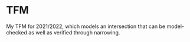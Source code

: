 # TFM

My TFM for 2021/2022, which models an intersection that can be model-checked as well as verified through narrowing.
